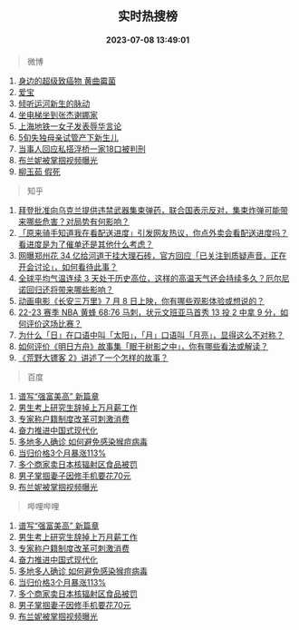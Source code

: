 <div align="center"><h2>实时热搜榜</h2><h4>2023-07-08 13:49:01</h4></div>

> 微博  

1. [身边的超级致癌物 黄曲霉菌](https://s.weibo.com/weibo?q=%E8%BA%AB%E8%BE%B9%E7%9A%84%E8%B6%85%E7%BA%A7%E8%87%B4%E7%99%8C%E7%89%A9%20%E9%BB%84%E6%9B%B2%E9%9C%89%E8%8F%8C&t=31&band_rank=1&Refer=top)<br />
2. [爱宝](https://s.weibo.com/weibo?q=%E7%88%B1%E5%AE%9D&t=31&band_rank=2&Refer=top)<br />
3. [倾听运河新生的脉动](https://s.weibo.com/weibo?q=%23%E5%80%BE%E5%90%AC%E8%BF%90%E6%B2%B3%E6%96%B0%E7%94%9F%E7%9A%84%E8%84%89%E5%8A%A8%23&t=31&band_rank=3&Refer=top)<br />
4. [坐电梯坐到张杰谢娜家](https://s.weibo.com/weibo?q=%23%E5%9D%90%E7%94%B5%E6%A2%AF%E5%9D%90%E5%88%B0%E5%BC%A0%E6%9D%B0%E8%B0%A2%E5%A8%9C%E5%AE%B6%23&t=31&band_rank=4&Refer=top)<br />
5. [上海地铁一女子发表辱华言论](https://s.weibo.com/weibo?q=%23%E4%B8%8A%E6%B5%B7%E5%9C%B0%E9%93%81%E4%B8%80%E5%A5%B3%E5%AD%90%E5%8F%91%E8%A1%A8%E8%BE%B1%E5%8D%8E%E8%A8%80%E8%AE%BA%23&t=31&band_rank=5&Refer=top)<br />
6. [5旬失独母亲试管产下新生儿](https://s.weibo.com/weibo?q=%235%E6%97%AC%E5%A4%B1%E7%8B%AC%E6%AF%8D%E4%BA%B2%E8%AF%95%E7%AE%A1%E4%BA%A7%E4%B8%8B%E6%96%B0%E7%94%9F%E5%84%BF%23&t=31&band_rank=6&Refer=top)<br />
7. [当事人回应私搭浮桥一家18口被判刑](https://s.weibo.com/weibo?q=%23%E5%BD%93%E4%BA%8B%E4%BA%BA%E5%9B%9E%E5%BA%94%E7%A7%81%E6%90%AD%E6%B5%AE%E6%A1%A5%E4%B8%80%E5%AE%B618%E5%8F%A3%E8%A2%AB%E5%88%A4%E5%88%91%23&t=31&band_rank=7&Refer=top)<br />
8. [布兰妮被掌掴视频曝光](https://s.weibo.com/weibo?q=%23%E5%B8%83%E5%85%B0%E5%A6%AE%E8%A2%AB%E6%8E%8C%E6%8E%B4%E8%A7%86%E9%A2%91%E6%9B%9D%E5%85%89%23&t=31&band_rank=8&Refer=top)<br />
9. [柳玉茹 假死](https://s.weibo.com/weibo?q=%E6%9F%B3%E7%8E%89%E8%8C%B9%20%E5%81%87%E6%AD%BB&t=31&band_rank=9&Refer=top)<br />

> 知乎  

1. [拜登批准向乌克兰提供违禁武器集束弹药，联合国表示反对，集束炸弹可能带来哪些危害？对局势有何影响？](https://www.zhihu.com/question/610954206)<br />
2. [「原来骑手知道我在看配送进度」引发网友热议，你点外卖会看配送进度吗？看进度是为了催单还是其他什么考虑？](https://www.zhihu.com/question/610819713)<br />
3. [网曝郑州花 34 亿给河道干挂大理石砖，官方回应「已关注到质疑声音，正在开会讨论」，如何看待此事？](https://www.zhihu.com/question/610860810)<br />
4. [全球平均气温连续 3 天处于历史高位，这样的高温天气还会持续多久？厄尔尼诺回归还将带来哪些影响？](https://www.zhihu.com/question/610680044)<br />
5. [动画电影《长安三万里》7 月 8 日上映，你有哪些观影体验或想说的？](https://www.zhihu.com/question/610737000)<br />
6. [22-23 赛季 NBA 黄蜂 68:76 马刺，状元文班亚马首秀 13 投 2 中拿 9 分，如何评价这场比赛？](https://www.zhihu.com/question/611004001)<br />
7. [为什么「日」在口语中叫「太阳」，「月」口语叫「月亮」，显得这么不对称？](https://www.zhihu.com/question/610591222)<br />
8. [如何评价《明日方舟》故事集「眠于树影之中」，你有哪些看法或解读？](https://www.zhihu.com/question/610266696)<br />
9. [《荒野大镖客 2》讲述了一个怎样的故事？](https://www.zhihu.com/question/303212755)<br />

> 百度  

1. [谱写“强富美高” 新篇章](https://www.baidu.com/s?wd=%E8%B0%B1%E5%86%99%E2%80%9C%E5%BC%BA%E5%AF%8C%E7%BE%8E%E9%AB%98%E2%80%9D+%E6%96%B0%E7%AF%87%E7%AB%A0&sa=fyb_news&rsv_dl=fyb_news)<br />
2. [男生考上研究生辞掉上万月薪工作](https://www.baidu.com/s?wd=%E7%94%B7%E7%94%9F%E8%80%83%E4%B8%8A%E7%A0%94%E7%A9%B6%E7%94%9F%E8%BE%9E%E6%8E%89%E4%B8%8A%E4%B8%87%E6%9C%88%E8%96%AA%E5%B7%A5%E4%BD%9C&sa=fyb_news&rsv_dl=fyb_news)<br />
3. [专家称户籍制度改革可刺激消费](https://www.baidu.com/s?wd=%E4%B8%93%E5%AE%B6%E7%A7%B0%E6%88%B7%E7%B1%8D%E5%88%B6%E5%BA%A6%E6%94%B9%E9%9D%A9%E5%8F%AF%E5%88%BA%E6%BF%80%E6%B6%88%E8%B4%B9&sa=fyb_news&rsv_dl=fyb_news)<br />
4. [奋力推进中国式现代化](https://www.baidu.com/s?wd=%E5%A5%8B%E5%8A%9B%E6%8E%A8%E8%BF%9B%E4%B8%AD%E5%9B%BD%E5%BC%8F%E7%8E%B0%E4%BB%A3%E5%8C%96&sa=fyb_news&rsv_dl=fyb_news)<br />
5. [多地多人确诊 如何避免感染猴痘病毒](https://www.baidu.com/s?wd=%E5%A4%9A%E5%9C%B0%E5%A4%9A%E4%BA%BA%E7%A1%AE%E8%AF%8A+%E5%A6%82%E4%BD%95%E9%81%BF%E5%85%8D%E6%84%9F%E6%9F%93%E7%8C%B4%E7%97%98%E7%97%85%E6%AF%92&sa=fyb_news&rsv_dl=fyb_news)<br />
6. [当归价格3个月暴涨113%](https://www.baidu.com/s?wd=%E5%BD%93%E5%BD%92%E4%BB%B7%E6%A0%BC3%E4%B8%AA%E6%9C%88%E6%9A%B4%E6%B6%A8113%25&sa=fyb_news&rsv_dl=fyb_news)<br />
7. [多个商家卖日本核辐射区食品被罚](https://www.baidu.com/s?wd=%E5%A4%9A%E4%B8%AA%E5%95%86%E5%AE%B6%E5%8D%96%E6%97%A5%E6%9C%AC%E6%A0%B8%E8%BE%90%E5%B0%84%E5%8C%BA%E9%A3%9F%E5%93%81%E8%A2%AB%E7%BD%9A&sa=fyb_news&rsv_dl=fyb_news)<br />
8. [男子掌掴妻子因修手机要花70元](https://www.baidu.com/s?wd=%E7%94%B7%E5%AD%90%E6%8E%8C%E6%8E%B4%E5%A6%BB%E5%AD%90%E5%9B%A0%E4%BF%AE%E6%89%8B%E6%9C%BA%E8%A6%81%E8%8A%B170%E5%85%83&sa=fyb_news&rsv_dl=fyb_news)<br />
9. [布兰妮被掌掴视频曝光](https://www.baidu.com/s?wd=%E5%B8%83%E5%85%B0%E5%A6%AE%E8%A2%AB%E6%8E%8C%E6%8E%B4%E8%A7%86%E9%A2%91%E6%9B%9D%E5%85%89&sa=fyb_news&rsv_dl=fyb_news)<br />

> 哔哩哔哩  

1. [谱写“强富美高” 新篇章](https://www.baidu.com/s?wd=%E8%B0%B1%E5%86%99%E2%80%9C%E5%BC%BA%E5%AF%8C%E7%BE%8E%E9%AB%98%E2%80%9D+%E6%96%B0%E7%AF%87%E7%AB%A0&sa=fyb_news&rsv_dl=fyb_news)<br />
2. [男生考上研究生辞掉上万月薪工作](https://www.baidu.com/s?wd=%E7%94%B7%E7%94%9F%E8%80%83%E4%B8%8A%E7%A0%94%E7%A9%B6%E7%94%9F%E8%BE%9E%E6%8E%89%E4%B8%8A%E4%B8%87%E6%9C%88%E8%96%AA%E5%B7%A5%E4%BD%9C&sa=fyb_news&rsv_dl=fyb_news)<br />
3. [专家称户籍制度改革可刺激消费](https://www.baidu.com/s?wd=%E4%B8%93%E5%AE%B6%E7%A7%B0%E6%88%B7%E7%B1%8D%E5%88%B6%E5%BA%A6%E6%94%B9%E9%9D%A9%E5%8F%AF%E5%88%BA%E6%BF%80%E6%B6%88%E8%B4%B9&sa=fyb_news&rsv_dl=fyb_news)<br />
4. [奋力推进中国式现代化](https://www.baidu.com/s?wd=%E5%A5%8B%E5%8A%9B%E6%8E%A8%E8%BF%9B%E4%B8%AD%E5%9B%BD%E5%BC%8F%E7%8E%B0%E4%BB%A3%E5%8C%96&sa=fyb_news&rsv_dl=fyb_news)<br />
5. [多地多人确诊 如何避免感染猴痘病毒](https://www.baidu.com/s?wd=%E5%A4%9A%E5%9C%B0%E5%A4%9A%E4%BA%BA%E7%A1%AE%E8%AF%8A+%E5%A6%82%E4%BD%95%E9%81%BF%E5%85%8D%E6%84%9F%E6%9F%93%E7%8C%B4%E7%97%98%E7%97%85%E6%AF%92&sa=fyb_news&rsv_dl=fyb_news)<br />
6. [当归价格3个月暴涨113%](https://www.baidu.com/s?wd=%E5%BD%93%E5%BD%92%E4%BB%B7%E6%A0%BC3%E4%B8%AA%E6%9C%88%E6%9A%B4%E6%B6%A8113%25&sa=fyb_news&rsv_dl=fyb_news)<br />
7. [多个商家卖日本核辐射区食品被罚](https://www.baidu.com/s?wd=%E5%A4%9A%E4%B8%AA%E5%95%86%E5%AE%B6%E5%8D%96%E6%97%A5%E6%9C%AC%E6%A0%B8%E8%BE%90%E5%B0%84%E5%8C%BA%E9%A3%9F%E5%93%81%E8%A2%AB%E7%BD%9A&sa=fyb_news&rsv_dl=fyb_news)<br />
8. [男子掌掴妻子因修手机要花70元](https://www.baidu.com/s?wd=%E7%94%B7%E5%AD%90%E6%8E%8C%E6%8E%B4%E5%A6%BB%E5%AD%90%E5%9B%A0%E4%BF%AE%E6%89%8B%E6%9C%BA%E8%A6%81%E8%8A%B170%E5%85%83&sa=fyb_news&rsv_dl=fyb_news)<br />
9. [布兰妮被掌掴视频曝光](https://www.baidu.com/s?wd=%E5%B8%83%E5%85%B0%E5%A6%AE%E8%A2%AB%E6%8E%8C%E6%8E%B4%E8%A7%86%E9%A2%91%E6%9B%9D%E5%85%89&sa=fyb_news&rsv_dl=fyb_news)<br />
